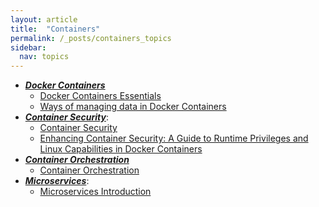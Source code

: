 ```yaml
---
layout: article
title:  "Containers"
permalink: /_posts/containers_topics
sidebar:
  nav: topics
---
```


- __*<u>Docker Containers</u>*__
  - [Docker Containers Essentials](/_post/devops/containers/docker-container-essentials)
  - [Ways of managing data in Docker Containers](/_post/devops/containers/docker-container-storage-volumes)
- __*<u>Container Security</u>*__:
  - [Container Security](/_posts/containers/container_security)
  - [Enhancing Container Security: A Guide to Runtime Privileges and Linux Capabilities in Docker Containers](/_posts/devops/containers/docker-container-runtime-privileges-linux-capabilities)
- __*<u>Container Orchestration</u>*__
  - [Container Orchestration](/_posts/containers/container_orchestration)
- __*<u>Microservices</u>*__:
  - [Microservices Introduction](/_posts/system_design_architecture/microservices)

